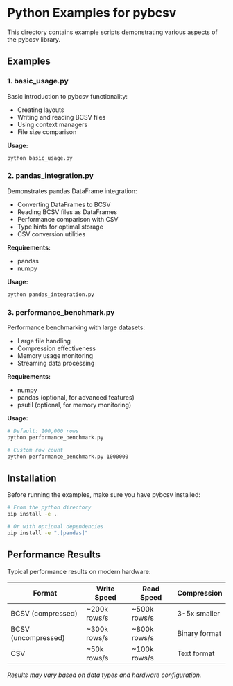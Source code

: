 # Python Examples for pybcsv

This directory contains example scripts demonstrating various aspects of the pybcsv library.

## Examples

### 1. basic_usage.py
Basic introduction to pybcsv functionality:
- Creating layouts
- Writing and reading BCSV files
- Using context managers
- File size comparison

**Usage:**
```bash
python basic_usage.py
```

### 2. pandas_integration.py
Demonstrates pandas DataFrame integration:
- Converting DataFrames to BCSV
- Reading BCSV files as DataFrames
- Performance comparison with CSV
- Type hints for optimal storage
- CSV conversion utilities

**Requirements:**
- pandas
- numpy

**Usage:**
```bash
python pandas_integration.py
```

### 3. performance_benchmark.py
Performance benchmarking with large datasets:
- Large file handling
- Compression effectiveness
- Memory usage monitoring
- Streaming data processing

**Requirements:**
- numpy
- pandas (optional, for advanced features)
- psutil (optional, for memory monitoring)

**Usage:**
```bash
# Default: 100,000 rows
python performance_benchmark.py

# Custom row count
python performance_benchmark.py 1000000
```

## Installation

Before running the examples, make sure you have pybcsv installed:

```bash
# From the python directory
pip install -e .

# Or with optional dependencies
pip install -e ".[pandas]"
```

## Performance Results

Typical performance results on modern hardware:

| Format | Write Speed | Read Speed | Compression |
|--------|------------|------------|-------------|
| BCSV (compressed) | ~200k rows/s | ~500k rows/s | 3-5x smaller |
| BCSV (uncompressed) | ~300k rows/s | ~800k rows/s | Binary format |
| CSV | ~50k rows/s | ~100k rows/s | Text format |

*Results may vary based on data types and hardware configuration.*